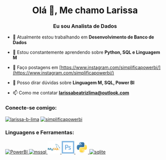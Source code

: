 <h1 align="center">Olá 👋, Me chamo Larissa</h1>
<h3 align="center">Eu sou Analista de Dados</h3>

- 🔭 Atualmente estou trabalhando em **Desenvolvimento de Banco de Dados**

- 🌱 Estou constantemente aprendendo sobre **Python, SQL e Linguagem M**

- 📝 Faço postagens em [https://www.instagram.com/simplificapowerbi/](https://www.instagram.com/simplificapowerbi/)

- 💬 Posso dirar dúvidas sobre **Linguagem M, SQL, Power BI**

- 📫 Como me contatar **larissabeatrizlima@outlook.com**

<h3 align="left">Conecte-se comigo:</h3>
<p align="left">
<a href="https://linkedin.com/in/larissa-b-lima" target="blank"><img align="center" src="https://raw.githubusercontent.com/rahuldkjain/github-profile-readme-generator/master/src/images/icons/Social/linked-in-alt.svg" alt="larissa-b-lima" height="30" width="40" /></a>
<a href="https://instagram.com/simplificapowerbi" target="blank"><img align="center" src="https://raw.githubusercontent.com/rahuldkjain/github-profile-readme-generator/master/src/images/icons/Social/instagram.svg" alt="simplificapowerbi" height="30" width="40" /></a>
</p>

<h3 align="left">Linguagens e Ferramentas:</h3>
<p align="left"> <a href="https://powerbi.microsoft.com/pt-br/" target="_blank" rel="noreferrer"> <img src="https://www.northware.mx/wp-content/uploads/2022/09/northware-microsoft-power-bi-logo.png" alt="PowerBI" width="40" height="40"/> </a> <a href="https://www.microsoft.com/en-us/sql-server" target="_blank" rel="noreferrer"> <img src="https://www.svgrepo.com/show/303229/microsoft-sql-server-logo.svg" alt="mssql" width="40" height="40"/> </a> <a href="https://www.mysql.com/" target="_blank" rel="noreferrer"> <img src="https://raw.githubusercontent.com/devicons/devicon/master/icons/mysql/mysql-original-wordmark.svg" alt="mysql" width="40" height="40"/> </a> <a href="https://www.photoshop.com/en" target="_blank" rel="noreferrer"> <img src="https://raw.githubusercontent.com/devicons/devicon/master/icons/photoshop/photoshop-line.svg" alt="photoshop" width="40" height="40"/> </a> <a href="https://www.python.org" target="_blank" rel="noreferrer"> <img src="https://raw.githubusercontent.com/devicons/devicon/master/icons/python/python-original.svg" alt="python" width="40" height="40"/> </a> <a href="https://www.sqlite.org/" target="_blank" rel="noreferrer"> <img src="https://www.vectorlogo.zone/logos/sqlite/sqlite-icon.svg" alt="sqlite" width="40" height="40"/> </a> </p>
